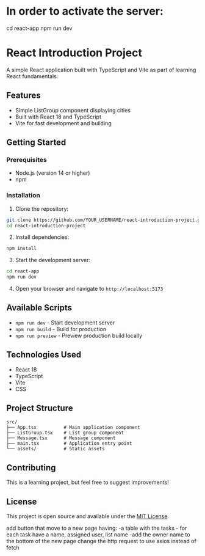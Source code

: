 # In order to activate the server:

cd react-app
npm run dev
# React Introduction Project

A simple React application built with TypeScript and Vite as part of learning React fundamentals.
## Features

- Simple ListGroup component displaying cities
- Built with React 18 and TypeScript
- Vite for fast development and building

## Getting Started

### Prerequisites

- Node.js (version 14 or higher)
- npm 

### Installation

1. Clone the repository:
```bash
git clone https://github.com/YOUR_USERNAME/react-introduction-project.git
cd react-introduction-project
```

2. Install dependencies:
```bash
npm install
```

3. Start the development server:
```bash
cd react-app
npm run dev
```

4. Open your browser and navigate to `http://localhost:5173`

## Available Scripts

- `npm run dev` - Start development server
- `npm run build` - Build for production
- `npm run preview` - Preview production build locally

## Technologies Used

- React 18
- TypeScript
- Vite
- CSS

## Project Structure

```
src/
├── App.tsx          # Main application component
├── ListGroup.tsx    # List group component
├── Message.tsx      # Message component
├── main.tsx         # Application entry point
└── assets/          # Static assets
```

## Contributing

This is a learning project, but feel free to suggest improvements!

## License

This project is open source and available under the [MIT License](LICENSE).






add button that move to a new page having:
-a table with the tasks - for each task have a name, assigned user, list name
-add the owner name to the bottom of the new page
change the http request to use axios instead of fetch